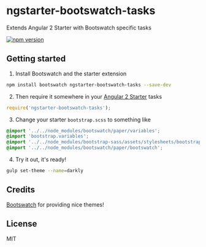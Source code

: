 # ngstarter-bootswatch-tasks
Extends Angular 2 Starter with Bootswatch specific tasks

[![npm version](https://badge.fury.io/js/ngstarter-bootswatch-tasks.svg)](https://badge.fury.io/js/ngstarter-bootswatch-tasks)

## Getting started
1. Install Bootswatch and the starter extension
```bash
npm install bootswatch ngstarter-bootswatch-tasks --save-dev
```

2. Then require it somewhere in your [Angular 2 Starter](https://github.com/antonybudianto/angular2-starter) tasks
```js
require('ngstarter-bootswatch-tasks');
```

3. Change your starter `bootstrap.scss` to something like
```scss
@import '../../node_modules/bootswatch/paper/variables';
@import 'bootstrap.variables';
@import '../../node_modules/bootstrap-sass/assets/stylesheets/bootstrap';
@import '../../node_modules/bootswatch/paper/bootswatch';
```

4. Try it out, it's ready!
```bash
gulp set-theme --name=darkly
```

## Credits
[Bootswatch](https://bootswatch.com/) for providing nice themes!

## License
MIT
